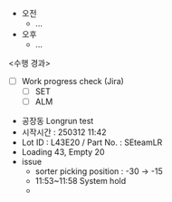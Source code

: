 - 오전
	- ...
- 오후
	- ...

<수행 경과>
- [ ] Work progress check (Jira)
	- [ ] SET
	- [ ] ALM

- 공장동 Longrun test 
- 시작시간 :  250312 11:42
- Lot ID : L43E20 / Part No. : SEteamLR
- Loading 43, Empty 20
- issue
	- sorter picking position : -30 -> -15
	- 11:53~11:58 System hold
	- 